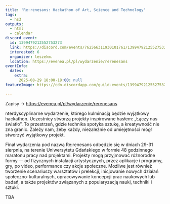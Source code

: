 ```yaml
---
title: 'Re:renesans: Hackathon of Art, Science and Technology'
tags:
  - hs3
outputs:
  - html
  - calendar
discord_event:
  id: 1399479212552753273
  link: https://discord.com/events/762566311930101761/1399479212552753273
  interested: 6
  organizer: leszekm.
  location: https://evenea.pl/pl/wydarzenie/rerenesans
eventInfo:
  dates:
    extra:
      2025-08-29 18:00-18:00: null
featureImage: https://cdn.discordapp.com/guild-events/1399479212552753273/d0096fdfdfe8262183f70522f20c8040.png?size=1024

---
```


Zapisy -> https://evenea.pl/pl/wydarzenie/rerenesans

nterdyscyplinarne wydarzenie, którego kulminacją będzie wyjątkowy hackathon. Uczestnicy stworzą projekty inspirowane hasłem: „Łączy nas światło”. To przestrzeń, gdzie technika spotyka sztukę, a kreatywność nie zna granic. Zależy nam, żeby każdy, niezależnie od umiejętności mógł stworzyć wyjątkowy projekt.

Finał wydarzenia pod nazwą Re:renesans odbędzie się w dniach 29-31 sierpnia, na terenie Uniwersytetu Gdańskiego w formie 48  godzinnego maratonu pracy nad projektami. Projekty mogą przyjmować różnorodne formy — od fizycznych instalacji artystycznych, przez aplikacje i programy, gry, po video, performance czy akcje społeczne. Możliwe jest również tworzenie scenariuszy warsztatów i prelekcji, inicjowanie nowych działań społeczno-kulturalnych, opracowywanie koncepcji prac naukowych lub badań, a także projektów związanych z popularyzacją nauki, techniki i sztuki.

TBA

